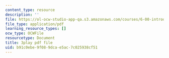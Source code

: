 ```yaml
---
content_type: resource
description: ''
file: https://ol-ocw-studio-app-qa.s3.amazonaws.com/courses/6-00-introduction-to-computer-science-and-programming-fall-2008/b91c0ebe9f089dcae5ac7c025938cf51_Pfo7r6bjSqI.pdf
file_type: application/pdf
learning_resource_types: []
ocw_type: OCWFile
resourcetype: Document
title: 3play pdf file
uid: b91c0ebe-9f08-9dca-e5ac-7c025938cf51
---
```

